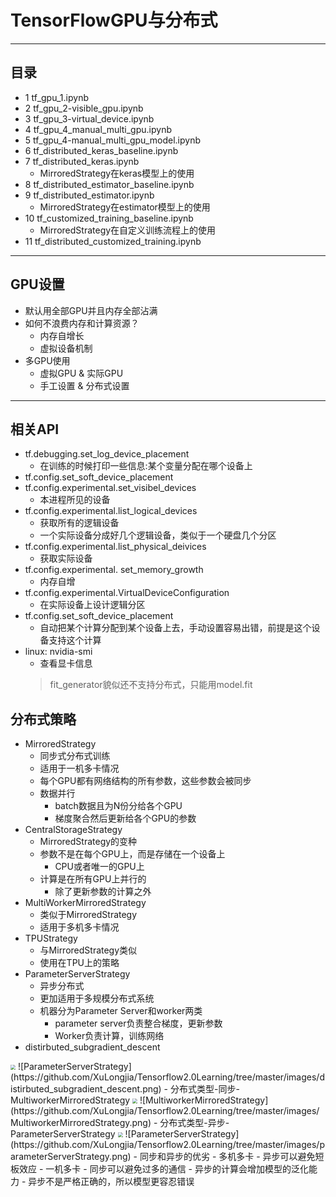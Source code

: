 # TensorFlowGPU与分布式
***
## 目录
- 1 tf_gpu_1.ipynb
- 2 tf_gpu_2-visible_gpu.ipynb
- 3 tf_gpu_3-virtual_device.ipynb
- 4 tf_gpu_4_manual_multi_gpu.ipynb
- 5 tf_gpu_4-manual_multi_gpu_model.ipynb
- 6 tf_distributed_keras_baseline.ipynb
- 7 tf_distributed_keras.ipynb
    - MirroredStrategy在keras模型上的使用
- 8 tf_distributed_estimator_baseline.ipynb
- 9 tf_distributed_estimator.ipynb
    - MirroredStrategy在estimator模型上的使用
- 10 tf_customized_training_baseline.ipynb
    - MirroredStrategy在自定义训练流程上的使用
- 11 tf_distributed_customized_training.ipynb
***
## GPU设置
- 默认用全部GPU并且内存全部沾满
- 如何不浪费内存和计算资源？
    - 内存自增长
    - 虚拟设备机制
- 多GPU使用
    - 虚拟GPU & 实际GPU
    - 手工设置 & 分布式设置
***
## 相关API
- tf.debugging.set_log_device_placement
    - 在训练的时候打印一些信息:某个变量分配在哪个设备上
- tf.config.set_soft_device_placement
- tf.config.experimental.set_visibel_devices
    - 本进程所见的设备
- tf.config.experimental.list_logical_devices
    - 获取所有的逻辑设备
    - 一个实际设备分成好几个逻辑设备，类似于一个硬盘几个分区
- tf.config.experimental.list_physical_deivices
    - 获取实际设备
- tf.config.experimental. set_memory_growth
    - 内存自增
- tf.config.experimental.VirtualDeviceConfiguration
    - 在实际设备上设计逻辑分区
- tf.config.set_soft_device_placement
    - 自动把某个计算分配到某个设备上去，手动设置容易出错，前提是这个设备支持这个计算
- linux: nvidia-smi 
    - 查看显卡信息
    > fit_generator貌似还不支持分布式，只能用model.fit  
## 分布式策略
- MirroredStrategy
    - 同步式分布式训练
    - 适用于一机多卡情况
    - 每个GPU都有网络结构的所有参数，这些参数会被同步
    - 数据并行
        - batch数据且为N份分给各个GPU
        - 梯度聚合然后更新给各个GPU的参数
- CentralStorageStrategy
    - MirroredStrategy的变种
    - 参数不是在每个GPU上，而是存储在一个设备上
        - CPU或者唯一的GPU上
    - 计算是在所有GPU上并行的
        - 除了更新参数的计算之外
- MultiWorkerMirroredStrategy
    - 类似于MirroredStrategy
    - 适用于多机多卡情况
- TPUStrategy
    - 与MirroredStrategy类似
    - 使用在TPU上的策略
- ParameterServerStrategy
    - 异步分布式
    - 更加适用于多规模分布式系统
    - 机器分为Parameter Server和worker两类
        - parameter server负责整合梯度，更新参数
        - Worker负责计算，训练网络
- distirbuted_subgradient_descent   
<img src="https://github.com/XuLongjia/Tensorflow2.0Learning/tree/master/images/distirbuted_subgradient_descent.png" style="zoom:50%" />
![ParameterServerStrategy](https://github.com/XuLongjia/Tensorflow2.0Learning/tree/master/images/distirbuted_subgradient_descent.png)
- 分布式类型-同步-MultiworkerMirroredStrategy  
<img src="https://github.com/XuLongjia/Tensorflow2.0Learning/tree/master/images/MultiworkerMirroredStrategy.png" style="zoom:50%" />
![MultiworkerMirroredStrategy](https://github.com/XuLongjia/Tensorflow2.0Learning/tree/master/images/MultiworkerMirroredStrategy.png)
- 分布式类型-异步-ParameterServerStrategy  
<img src="https://github.com/XuLongjia/Tensorflow2.0Learning/tree/master/images/parameterServerStrategy.png" style="zoom:50%" />
![ParameterServerStrategy](https://github.com/XuLongjia/Tensorflow2.0Learning/tree/master/images/parameterServerStrategy.png)
- 同步和异步的优劣
    - 多机多卡
        - 异步可以避免短板效应
    - 一机多卡
        - 同步可以避免过多的通信
    - 异步的计算会增加模型的泛化能力
        - 异步不是严格正确的，所以模型更容忍错误